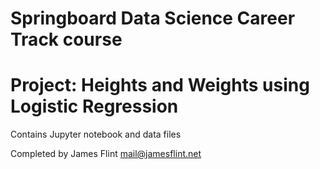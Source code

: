 # Springboard Data Science Career Track course
# Project: Heights and Weights using Logistic Regression

Contains Jupyter notebook and data files

Completed by James Flint mail@jamesflint.net
